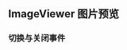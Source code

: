 <div class="demo-header">
<p class="overviewicon">
  <span class="wapi-ui-image-viewer wapi-ui-alert"/>
</p>

## ImageViewer 图片预览

<mobile-uxlink widget-name="ImageViewer"></mobile-uxlink>
</div>

### 切换与关闭事件

<mobile-view link="image-viewer/events-change-close"></mobile-view>

<br>
